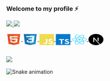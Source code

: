 ### Welcome to my profile ⚡

<div>
  <a href="https://github.com/marcosprofile">
  <img height="160em" src="https://github-readme-stats.vercel.app/api?username=marcosprofile&show_icons=true&theme=tokyonight&include_all_commits=true&count_private=true"/>
  <img height="160em" src="https://github-readme-stats.vercel.app/api/top-langs/?username=marcosprofile&layout=compact&langs_count=7&theme=tokyonight"/>
</div>
  
<div style="display: inline_block"><br>
  <img title="HTML" align="center" alt="Marcos-HTML" height="30" width="40" src="https://raw.githubusercontent.com/devicons/devicon/master/icons/html5/html5-original.svg">
  <img title="CSS" align="center" alt="Marcos-CSS" height="30" width="40" src="https://raw.githubusercontent.com/devicons/devicon/master/icons/css3/css3-original.svg">
  <img title="JavaScript" align="center" alt="Marcos-Js" height="30" width="40" src="https://raw.githubusercontent.com/devicons/devicon/master/icons/javascript/javascript-plain.svg">
  <img title="TypeScript" align="center" alt="Marcos-Ts" height="30" width="40" src="https://raw.githubusercontent.com/devicons/devicon/master/icons/typescript/typescript-original.svg">
  <img title="React" align="center" alt="Marcos-React" height="30" width="40" src="https://raw.githubusercontent.com/devicons/devicon/master/icons/react/react-original.svg">
  <img title="NextJS" align="center" alt="Marcos-NextJS" height="30" width="40" src="https://raw.githubusercontent.com/devicons/devicon/master/icons/nextjs/nextjs-original.svg">
</div>
  
##
  
<div> 
  <a href = "mailto:marcos_laurindo1997@hotmail.com"><img src="https://img.shields.io/badge/-Hotmail-%23333?style=for-the-badge&logo=logoColor=white" target="_blank"></a>
  <!-- <a href="https://www.linkedin.com/in/marcoslferreira/" target="_blank"><img src="https://img.shields.io/badge/-LinkedIn-%230077B5?style=for-the-badge&logo=linkedin&logoColor=white" target="_blank"></a> -->
 
  ![Snake animation](https://github.com/marcosprofile/marcosprofile/blob/output/github-contribution-grid-snake.svg)
 
</div>

